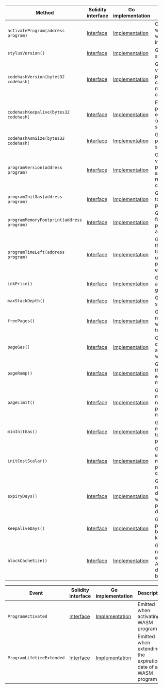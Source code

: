 <table>
  <thead>
    <tr>
      <th>Method</th>
      <th>Solidity interface</th>
      <th>Go implementation</th>
      <th>Description</th>
    </tr>
  </thead>
  <tbody>
    <tr>
      <td>
        <code>activateProgram(address program)</code>
      </td>
      <td>
        <a
          href="https://github.com/OffchainLabs/nitro-contracts/blob/7396313311ab17cb30e2eef27cccf96f0a9e8f7f/src/precompiles/ArbWasm.sol#L16"
          target="_blank"
        >
          Interface
        </a>
      </td>
      <td>
        <a
          href="https://github.com/OffchainLabs/nitro/blob/v3.2.1/precompiles/ArbWasm.go#L33"
          target="_blank"
        >
          Implementation
        </a>
      </td>
      <td>Compile a wasm program with the latest instrumentation</td>
    </tr>
    <tr>
      <td>
        <code>stylusVersion()</code>
      </td>
      <td>
        <a
          href="https://github.com/OffchainLabs/nitro-contracts/blob/7396313311ab17cb30e2eef27cccf96f0a9e8f7f/src/precompiles/ArbWasm.sol#L23"
          target="_blank"
        >
          Interface
        </a>
      </td>
      <td>
        <a
          href="https://github.com/OffchainLabs/nitro/blob/v3.2.1/precompiles/ArbWasm.go#L93"
          target="_blank"
        >
          Implementation
        </a>
      </td>
      <td>Gets the latest stylus version</td>
    </tr>
    <tr>
      <td>
        <code>codehashVersion(bytes32 codehash)</code>
      </td>
      <td>
        <a
          href="https://github.com/OffchainLabs/nitro-contracts/blob/7396313311ab17cb30e2eef27cccf96f0a9e8f7f/src/precompiles/ArbWasm.sol#L27"
          target="_blank"
        >
          Interface
        </a>
      </td>
      <td>
        <a
          href="https://github.com/OffchainLabs/nitro/blob/v3.2.1/precompiles/ArbWasm.go#L170"
          target="_blank"
        >
          Implementation
        </a>
      </td>
      <td>Gets the stylus version that program with codehash was most recently compiled with</td>
    </tr>
    <tr>
      <td>
        <code>codehashKeepalive(bytes32 codehash)</code>
      </td>
      <td>
        <a
          href="https://github.com/OffchainLabs/nitro-contracts/blob/7396313311ab17cb30e2eef27cccf96f0a9e8f7f/src/precompiles/ArbWasm.sol#L31"
          target="_blank"
        >
          Interface
        </a>
      </td>
      <td>
        <a
          href="https://github.com/OffchainLabs/nitro/blob/v3.2.1/precompiles/ArbWasm.go#L57"
          target="_blank"
        >
          Implementation
        </a>
      </td>
      <td>Extends a program's expiration date (reverts if too soon)</td>
    </tr>
    <tr>
      <td>
        <code>codehashAsmSize(bytes32 codehash)</code>
      </td>
      <td>
        <a
          href="https://github.com/OffchainLabs/nitro-contracts/blob/7396313311ab17cb30e2eef27cccf96f0a9e8f7f/src/precompiles/ArbWasm.sol#L36"
          target="_blank"
        >
          Interface
        </a>
      </td>
      <td>
        <a
          href="https://github.com/OffchainLabs/nitro/blob/v3.2.1/precompiles/ArbWasm.go#L179"
          target="_blank"
        >
          Implementation
        </a>
      </td>
      <td>Gets a program's asm size in bytes</td>
    </tr>
    <tr>
      <td>
        <code>programVersion(address program)</code>
      </td>
      <td>
        <a
          href="https://github.com/OffchainLabs/nitro-contracts/blob/7396313311ab17cb30e2eef27cccf96f0a9e8f7f/src/precompiles/ArbWasm.sol#L40"
          target="_blank"
        >
          Interface
        </a>
      </td>
      <td>
        <a
          href="https://github.com/OffchainLabs/nitro/blob/v3.2.1/precompiles/ArbWasm.go#L188"
          target="_blank"
        >
          Implementation
        </a>
      </td>
      <td>Gets the stylus version that program at addr was most recently compiled with</td>
    </tr>
    <tr>
      <td>
        <code>programInitGas(address program)</code>
      </td>
      <td>
        <a
          href="https://github.com/OffchainLabs/nitro-contracts/blob/7396313311ab17cb30e2eef27cccf96f0a9e8f7f/src/precompiles/ArbWasm.sol#L45"
          target="_blank"
        >
          Interface
        </a>
      </td>
      <td>
        <a
          href="https://github.com/OffchainLabs/nitro/blob/v3.2.1/precompiles/ArbWasm.go#L197"
          target="_blank"
        >
          Implementation
        </a>
      </td>
      <td>Gets the cost to invoke the program</td>
    </tr>
    <tr>
      <td>
        <code>programMemoryFootprint(address program)</code>
      </td>
      <td>
        <a
          href="https://github.com/OffchainLabs/nitro-contracts/blob/7396313311ab17cb30e2eef27cccf96f0a9e8f7f/src/precompiles/ArbWasm.sol#L52"
          target="_blank"
        >
          Interface
        </a>
      </td>
      <td>
        <a
          href="https://github.com/OffchainLabs/nitro/blob/v3.2.1/precompiles/ArbWasm.go#L206"
          target="_blank"
        >
          Implementation
        </a>
      </td>
      <td>Gets the footprint of program at addr</td>
    </tr>
    <tr>
      <td>
        <code>programTimeLeft(address program)</code>
      </td>
      <td>
        <a
          href="https://github.com/OffchainLabs/nitro-contracts/blob/7396313311ab17cb30e2eef27cccf96f0a9e8f7f/src/precompiles/ArbWasm.sol#L56"
          target="_blank"
        >
          Interface
        </a>
      </td>
      <td>
        <a
          href="https://github.com/OffchainLabs/nitro/blob/v3.2.1/precompiles/ArbWasm.go#L215"
          target="_blank"
        >
          Implementation
        </a>
      </td>
      <td>Gets returns the amount of time remaining until the program expires</td>
    </tr>
    <tr>
      <td>
        <code>inkPrice()</code>
      </td>
      <td>
        <a
          href="https://github.com/OffchainLabs/nitro-contracts/blob/7396313311ab17cb30e2eef27cccf96f0a9e8f7f/src/precompiles/ArbWasm.sol#L60"
          target="_blank"
        >
          Interface
        </a>
      </td>
      <td>
        <a
          href="https://github.com/OffchainLabs/nitro/blob/v3.2.1/precompiles/ArbWasm.go#L99"
          target="_blank"
        >
          Implementation
        </a>
      </td>
      <td>Gets the amount of ink 1 gas buys</td>
    </tr>
    <tr>
      <td>
        <code>maxStackDepth()</code>
      </td>
      <td>
        <a
          href="https://github.com/OffchainLabs/nitro-contracts/blob/7396313311ab17cb30e2eef27cccf96f0a9e8f7f/src/precompiles/ArbWasm.sol#L64"
          target="_blank"
        >
          Interface
        </a>
      </td>
      <td>
        <a
          href="https://github.com/OffchainLabs/nitro/blob/v3.2.1/precompiles/ArbWasm.go#L105"
          target="_blank"
        >
          Implementation
        </a>
      </td>
      <td>Gets the wasm stack size limit</td>
    </tr>
    <tr>
      <td>
        <code>freePages()</code>
      </td>
      <td>
        <a
          href="https://github.com/OffchainLabs/nitro-contracts/blob/7396313311ab17cb30e2eef27cccf96f0a9e8f7f/src/precompiles/ArbWasm.sol#L68"
          target="_blank"
        >
          Interface
        </a>
      </td>
      <td>
        <a
          href="https://github.com/OffchainLabs/nitro/blob/v3.2.1/precompiles/ArbWasm.go#L111"
          target="_blank"
        >
          Implementation
        </a>
      </td>
      <td>Gets the number of free wasm pages a tx gets</td>
    </tr>
    <tr>
      <td>
        <code>pageGas()</code>
      </td>
      <td>
        <a
          href="https://github.com/OffchainLabs/nitro-contracts/blob/7396313311ab17cb30e2eef27cccf96f0a9e8f7f/src/precompiles/ArbWasm.sol#L72"
          target="_blank"
        >
          Interface
        </a>
      </td>
      <td>
        <a
          href="https://github.com/OffchainLabs/nitro/blob/v3.2.1/precompiles/ArbWasm.go#L117"
          target="_blank"
        >
          Implementation
        </a>
      </td>
      <td>Gets the base cost of each additional wasm page</td>
    </tr>
    <tr>
      <td>
        <code>pageRamp()</code>
      </td>
      <td>
        <a
          href="https://github.com/OffchainLabs/nitro-contracts/blob/7396313311ab17cb30e2eef27cccf96f0a9e8f7f/src/precompiles/ArbWasm.sol#L76"
          target="_blank"
        >
          Interface
        </a>
      </td>
      <td>
        <a
          href="https://github.com/OffchainLabs/nitro/blob/v3.2.1/precompiles/ArbWasm.go#L123"
          target="_blank"
        >
          Implementation
        </a>
      </td>
      <td>Gets the ramp that drives exponential memory costs</td>
    </tr>
    <tr>
      <td>
        <code>pageLimit()</code>
      </td>
      <td>
        <a
          href="https://github.com/OffchainLabs/nitro-contracts/blob/7396313311ab17cb30e2eef27cccf96f0a9e8f7f/src/precompiles/ArbWasm.sol#L80"
          target="_blank"
        >
          Interface
        </a>
      </td>
      <td>
        <a
          href="https://github.com/OffchainLabs/nitro/blob/v3.2.1/precompiles/ArbWasm.go#L129"
          target="_blank"
        >
          Implementation
        </a>
      </td>
      <td>Gets the maximum initial number of pages a wasm may allocate</td>
    </tr>
    <tr>
      <td>
        <code>minInitGas()</code>
      </td>
      <td>
        <a
          href="https://github.com/OffchainLabs/nitro-contracts/blob/7396313311ab17cb30e2eef27cccf96f0a9e8f7f/src/precompiles/ArbWasm.sol#L85"
          target="_blank"
        >
          Interface
        </a>
      </td>
      <td>
        <a
          href="https://github.com/OffchainLabs/nitro/blob/v3.2.1/precompiles/ArbWasm.go#L135"
          target="_blank"
        >
          Implementation
        </a>
      </td>
      <td>Gets the minimum costs to invoke a program</td>
    </tr>
    <tr>
      <td>
        <code>initCostScalar()</code>
      </td>
      <td>
        <a
          href="https://github.com/OffchainLabs/nitro-contracts/blob/7396313311ab17cb30e2eef27cccf96f0a9e8f7f/src/precompiles/ArbWasm.sol#L89"
          target="_blank"
        >
          Interface
        </a>
      </td>
      <td>
        <a
          href="https://github.com/OffchainLabs/nitro/blob/v3.2.1/precompiles/ArbWasm.go#L146"
          target="_blank"
        >
          Implementation
        </a>
      </td>
      <td>Gets the linear adjustment made to program init costs</td>
    </tr>
    <tr>
      <td>
        <code>expiryDays()</code>
      </td>
      <td>
        <a
          href="https://github.com/OffchainLabs/nitro-contracts/blob/7396313311ab17cb30e2eef27cccf96f0a9e8f7f/src/precompiles/ArbWasm.sol#L93"
          target="_blank"
        >
          Interface
        </a>
      </td>
      <td>
        <a
          href="https://github.com/OffchainLabs/nitro/blob/v3.2.1/precompiles/ArbWasm.go#L152"
          target="_blank"
        >
          Implementation
        </a>
      </td>
      <td>Gets the number of days after which programs deactivate</td>
    </tr>
    <tr>
      <td>
        <code>keepaliveDays()</code>
      </td>
      <td>
        <a
          href="https://github.com/OffchainLabs/nitro-contracts/blob/7396313311ab17cb30e2eef27cccf96f0a9e8f7f/src/precompiles/ArbWasm.sol#L97"
          target="_blank"
        >
          Interface
        </a>
      </td>
      <td>
        <a
          href="https://github.com/OffchainLabs/nitro/blob/v3.2.1/precompiles/ArbWasm.go#L158"
          target="_blank"
        >
          Implementation
        </a>
      </td>
      <td>Gets the age a program must be to perform a keepalive</td>
    </tr>
    <tr>
      <td>
        <code>blockCacheSize()</code>
      </td>
      <td>
        <a
          href="https://github.com/OffchainLabs/nitro-contracts/blob/7396313311ab17cb30e2eef27cccf96f0a9e8f7f/src/precompiles/ArbWasm.sol#L101"
          target="_blank"
        >
          Interface
        </a>
      </td>
      <td>
        <a
          href="https://github.com/OffchainLabs/nitro/blob/v3.2.1/precompiles/ArbWasm.go#L164"
          target="_blank"
        >
          Implementation
        </a>
      </td>
      <td>Gets the number of extra programs ArbOS caches during a given block.</td>
    </tr>
  </tbody>
</table>
<table>
  <thead>
    <tr>
      <th>Event</th>
      <th>Solidity interface</th>
      <th>Go implementation</th>
      <th>Description</th>
    </tr>
  </thead>
  <tbody>
    <tr>
      <td>
        <code>ProgramActivated</code>
      </td>
      <td>
        <a
          href="https://github.com/OffchainLabs/nitro-contracts/blob/7396313311ab17cb30e2eef27cccf96f0a9e8f7f/src/precompiles/ArbWasm.sol#L103"
          target="_blank"
        >
          Interface
        </a>
      </td>
      <td>
        <a
          href="https://github.com/OffchainLabs/nitro/blob/v3.2.1/precompiles/ArbWasm.go#L53"
          target="_blank"
        >
          Implementation
        </a>
      </td>
      <td>Emitted when activating a WASM program</td>
    </tr>
    <tr>
      <td>
        <code>ProgramLifetimeExtended</code>
      </td>
      <td>
        <a
          href="https://github.com/OffchainLabs/nitro-contracts/blob/7396313311ab17cb30e2eef27cccf96f0a9e8f7f/src/precompiles/ArbWasm.sol#L110"
          target="_blank"
        >
          Interface
        </a>
      </td>
      <td>
        <a
          href="https://github.com/OffchainLabs/nitro/blob/v3.2.1/precompiles/ArbWasm.go#L69"
          target="_blank"
        >
          Implementation
        </a>
      </td>
      <td>Emitted when extending the expiration date of a WASM program</td>
    </tr>
  </tbody>
</table>
